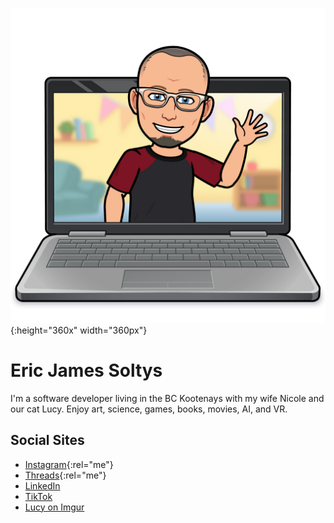![Bitmoji of Eric waving](/img/laptop-wave-2023-09-29.png){:height="360x" width="360px"}

# Eric James Soltys 
I'm a software developer living in the BC Kootenays with my wife Nicole and our cat Lucy. Enjoy art, science, games, books, movies, AI, and VR.

## Social Sites
- [Instagram](https://instagram.com/ericjamessoltys){:rel="me"}
- [Threads](https://www.threads.net/@ericjamessoltys){:rel="me"}
- [LinkedIn](https://www.linkedin.com/in/ericjamessoltys/)
- [TikTok](https://www.tiktok.com/@esoltys)
- [Lucy on Imgur](https://imgur.com/user/tuxedolucy)